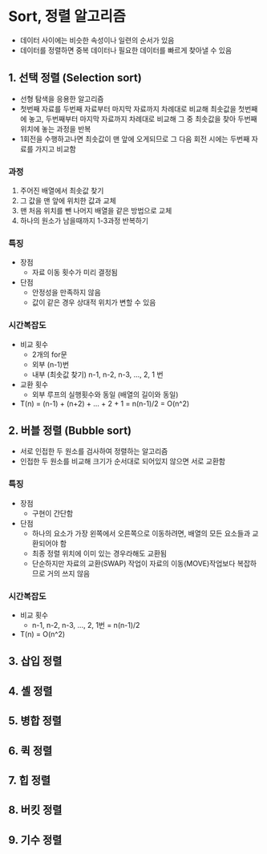 # Sort, 정렬 알고리즘
- 데이터 사이에는 비슷한 속성이나 일련의 순서가 있음
- 데이터를 정렬하면 중복 데이터나 필요한 데이터를 빠르게 찾아낼 수 있음

## 1. 선택 정렬 (Selection sort)
- 선형 탐색을 응용한 알고리즘
- 첫번째 자료를 두번째 자료부터 마지막 자료까지 차례대로 비교해 최솟값을 첫번째에 놓고, 두번째부터 마지막 자료까지 차례대로 비교해 그 중 최솟값을 찾아 두번째 위치에 놓는 과정을 반복
- 1회전을 수행하고나면 최솟값이 맨 앞에 오게되므로 그 다음 회전 시에는 두번째 자료를 가지고 비교함

### 과정
1. 주어진 배열에서 최솟값 찾기
2. 그 값을 맨 앞에 위치한 값과 교체
3. 맨 처음 위치를 뺀 나머지 배열을 같은 방법으로 교체
4. 하나의 원소가 남을때까지 1-3과정 반복하기 

### 특징
- 장점
  - 자료 이동 횟수가 미리 결정됨
- 단점
  - 안정성을 만족하지 않음
  - 값이 같은 경우 상대적 위치가 변할 수 있음

### 시간복잡도
- 비교 횟수
  - 2개의 for문
  - 외부 (n-1)번
  - 내부 (최솟값 찾기) n-1, n-2, n-3, ..., 2, 1 번
- 교환 횟수
  - 외부 루프의 실행횟수와 동일 (배열의 길이와 동일)
- T(n) = (n-1) + (n+2) + ... + 2 + 1 = n(n-1)/2 = O(n^2)

## 2. 버블 정렬 (Bubble sort)
- 서로 인접한 두 원소를 검사하여 정렬하는 알고리즘
- 인접한 두 원소를 비교해 크기가 순서대로 되어있지 않으면 서로 교환함

### 특징
- 장점
  - 구현이 간단함
- 단점
  - 하나의 요소가 가장 왼쪽에서 오른쪽으로 이동하려면, 배열의 모든 요소들과 교환되어야 함
  - 최종 정렬 위치에 이미 있는 경우라해도 교환됨
  - 단순하지만 자료의 교환(SWAP) 작업이 자료의 이동(MOVE)작업보다 복잡하므로 거의 쓰지 않음

### 시간복잡도
- 비교 횟수
  - n-1, n-2, n-3, ..., 2, 1번 = n(n-1)/2
- T(n) = O(n^2) 

## 3. 삽입 정렬

## 4. 셸 정렬

## 5. 병합 정렬

## 6. 퀵 정렬

## 7. 힙 정렬

## 8. 버킷 정렬

## 9. 기수 정렬